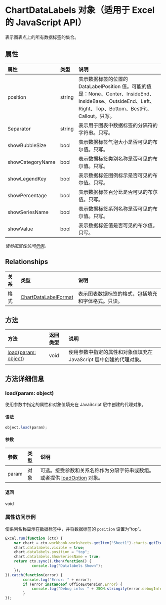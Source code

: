 ﻿# ChartDataLabels 对象（适用于 Excel 的 JavaScript API）

表示图表点上的所有数据标签的集合。

## 属性

| 属性     | 类型   |说明
|:---------------|:--------|:----------|
|position|string|表示数据标签的位置的 DataLabelPosition 值。可能的值是：None、Center、InsideEnd、InsideBase、OutsideEnd、Left、Right、Top、Bottom、BestFit、Callout。只写。|
|Separator|string|表示用于图表中数据标签的分隔符的字符串。只写。|
|showBubbleSize|bool|表示数据标签气泡大小是否可见的布尔值。只写。|
|showCategoryName|bool|表示数据标签类别名称是否可见的布尔值。只写。|
|showLegendKey|bool|表示数据标签图例标示是否可见的布尔值。只写。|
|showPercentage|bool|表示数据标签百分比是否可见的布尔值。只写。|
|showSeriesName|bool|表示数据标签系列名称是否可见的布尔值。只写。|
|showValue|bool|表示数据标签值是否可见的布尔值。只写。|

_请参阅属性访问[示例](#示例)。_

## Relationships
| 关系 | 类型   |说明|
|:---------------|:--------|:----------|
|格式|[ChartDataLabelFormat](chartdatalabelformat.md)|表示图表数据标签的格式，包括填充和字体格式。只读。|

## 方法

| 方法           | 返回类型    |说明|
|:---------------|:--------|:----------|
|[load(param: object)](#loadparam-object)|void|使用参数中指定的属性和对象值填充在 JavaScript 层中创建的代理对象。|

## 方法详细信息


### load(param: object)
使用参数中指定的属性和对象值填充在 JavaScript 层中创建的代理对象。

#### 语法
```js
object.load(param);
```

#### 参数
| 参数    | 类型   |说明|
|:---------------|:--------|:----------|
|param|对象|可选。接受参数和关系名称作为分隔字符串或数组。或者提供 [loadOption](loadoption.md) 对象。|

#### 返回
void
### 属性访问示例

使系列名称显示在数据标签中，并将数据标签的 `position` 设置为“top”。

```js
Excel.run(function (ctx) { 
    var chart = ctx.workbook.worksheets.getItem("Sheet1").charts.getItem("Chart1"); 
    chart.datalabels.visible = true;
    chart.datalabels.position = "top";
    chart.datalabels.ShowSeriesName = true;
    return ctx.sync().then(function() {
            console.log("Datalabels Shown");
    });
}).catch(function(error) {
        console.log("Error: " + error);
        if (error instanceof OfficeExtension.Error) {
            console.log("Debug info: " + JSON.stringify(error.debugInfo));
        }
});
```
